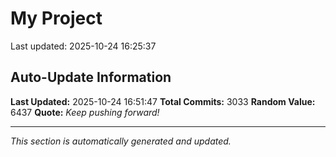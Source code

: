 # My Project


Last updated: 2025-10-24 16:25:37
































































































































































































































































































































































































































































































































































































































































































































































































































































































































































































































































































































































































































































































































































































































































































































































































































































































































































































































































































































































































































































































































































































































































































































































































































































































































































































































































































































































































































































































































































































































































































































































































































































































































































































































































































































































## Auto-Update Information

**Last Updated:** 2025-10-24 16:51:47
**Total Commits:** 3033
**Random Value:** 6437
**Quote:** _Keep pushing forward!_

---
_This section is automatically generated and updated._